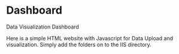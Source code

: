 # Dashboard
Data Visualization Dashboard

Here is a simple HTML website with Javascript for Data Upload and visualization. Simply add the folders on to the IIS directory.




